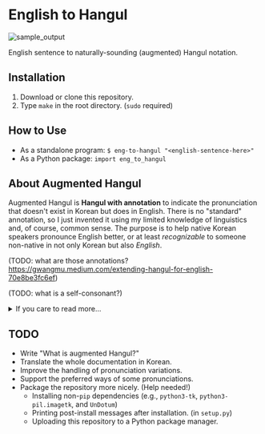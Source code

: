 # English to Hangul

![sample_output](https://github.com/user-attachments/assets/dc1cfa83-eb2e-4f39-a6ff-da6bf3c954b0)

English sentence to naturally-sounding (augmented) Hangul notation.
  
## Installation
 
1. Download or clone this repository.
2. Type `make` in the root directory. (`sudo` required)

## How to Use

 * As a standalone program: `$ eng-to-hangul "<english-sentence-here>"`
 * As a Python package: `import eng_to_hangul`

## About Augmented Hangul

Augmented Hangul is **Hangul with annotation** to indicate the pronunciation that doesn't exist in Korean but does in English. There is no "standard" annotation, so I just invented it using my limited knowledge of linguistics and, of course, common sense. The purpose is to help native Korean speakers pronounce English better, or at least _recognizable_ to someone non-native in not only Korean but also _English_.

(TODO: what are those annotations? https://gwangmu.medium.com/extending-hangul-for-english-70e8be3fc6ef)

(TODO: what is a self-consonant?)

<details>
  <summary>If you care to read more...</summary>
  
The basic philosophy behind this is, "We can only imagine just as much as we can describe." Because some sounds are lacking in Korean, native Korean speakers are particularly bad at some pronunciation to the point that non-Koreans may find it difficult to understand. I imagine this is because they cannot "imagine" how to pronounce those missing sounds, especially when combined with other speakable sounds (e.g., consonant clusters). We already have IPA symbols to describe pronunciation, but Koreans have a native toolset to "emulate" this comfortably: Hangul. However, this is also why many Koreans' "imagination" stops in what Hangul can describe. 

My solution is to introduce **annotations and self-consonants** so that any Hangul user can "imagine" those lacking sounds and speak them better. Specifically, annotations will describe the missing sounds in Hangul (e.g., /f/ or /v/), and self-consonants will describe consonant clusters (e.g., al**ps** or **st**rike). They were deliberately designed to fit in the regular Hangul as seamlessly as possible so that people who had not heard of augmented Hangul could still read it roughly. For example, the annotated 'ㄸ' indicates /θ/, but clueless readers may simply ignore the annotation but still get the closest approximation (i.e., unannotated 'ㄸ').

<details>
  <summary>My two cents</summary>
  
The languages that use Latin alphabets (i.e., A to Z) routinely add annotations to the closest alphabets to describe their unique sounds, and for the letters that they _don't_ use, they just simply leave it in the Alphabet set so that they can use them to describe _other_ language pronunciation. I think Hangul can do this the other way around: we add annotations and a new concept (i.e., consonant clusters) to describe other language pronunciation and use regular Hangul letters to describe Korean as it's always been.

</details>

</details>

## TODO

 - Write "What is augmented Hangul?"
 - Translate the whole documentation in Korean.
 - Improve the handling of pronunciation variations.
 - Support the preferred ways of some pronunciations.
 - Package the repository more nicely. (Help needed!)
    - Installing non-`pip` dependencies (e.g., `python3-tk`, `python3-pil.imagetk`, and `UnDotum`)
    - Printing post-install messages after installation. (in `setup.py`)
    - Uploading this repository to a Python package manager.
